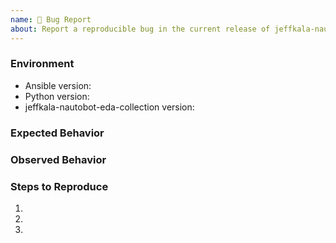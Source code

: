```yaml
---
name: 🐛 Bug Report
about: Report a reproducible bug in the current release of jeffkala-nautobot-eda-collection
---
```


### Environment
* Ansible version:  <!-- Example: 2.9.2 -->
* Python version:  <!-- Example: 3.7.7 -->
* jeffkala-nautobot-eda-collection version:  <!-- Example: 1.0.0 -->


<!-- What did you expect to happen? -->
### Expected Behavior


<!-- What happened instead? -->
### Observed Behavior

<!--
    Describe in detail the exact steps that someone else can take to reproduce
    this bug using the current release.
-->
### Steps to Reproduce
1.
2.
3.
